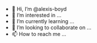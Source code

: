 - 👋 Hi, I’m @alexis-boyd
- 👀 I’m interested in ...
- 🌱 I’m currently learning ...
- 💞️ I’m looking to collaborate on ...
- 📫 How to reach me ...

<!---
alexis-boyd/alexis-boyd is a ✨ special ✨ repository because its `README.md` (this file) appears on your GitHub profile.
You can click the Preview link to take a look at your changes.
--->
